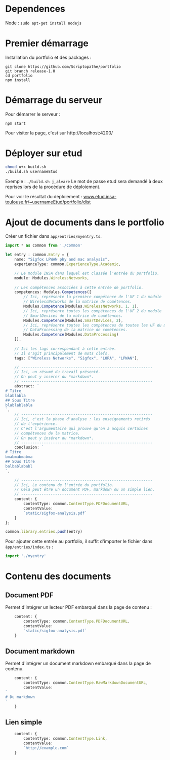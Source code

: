 # Dependences
Node :              ```sudo apt-get install nodejs```

# Premier démarrage
Installation du portfolio et des packages :
```
git clone https://github.com/Scriptopathe/portfolio
git branch release-1.0
cd portfolio
npm install
```

# Démarrage du serveur
Pour démarrer le serveur :
```
npm start
```

Pour visiter la page, c'est sur http://localhost:4200/

# Déployer sur etud

```bash
chmod u+x build.sh 
./build.sh usernameEtud
```

Exemple : ```./build.sh j_alvare```
Le mot de passe etud sera demandé à deux reprises lors de la procédure de déploiement.

Pour voir le résultat du déploiement :
www.etud.insa-toulouse.fr/~usernameEtud/portfolio/dist

# Ajout de documents dans le portfolio
Créer un fichier dans ```app/entries/myentry.ts```.

```typescript
import * as common from './common'

let entry : common.Entry = {
    name: "Sigfox LPWAN phy and mac analysis",
    experienceType: common.ExperienceType.Academic,

    // Le module INSA dans lequel est classée l'entrée du portfolio.
    module: Modules.WirelessNetworks,
    
    // Les compétences associées à cette entrée de portfolio.
    competences: Modules.Competences([
        // Ici, représente la première compétence de l'UF 1 du module
        // WirelessNetworks de la matrice de cométences. 
        Modules.Competence(Modules.WirelessNetworks, 1, 1),
        // Ici, représente toutes les compétences de l'UF 2 du module
        // SmartDevices de la matrice de cométences. 
        Modules.Competence(Modules.SmartDevices, 2),
        // Ici, représente toutes les compétences de toutes les UF du module
        // DataProcessing de la matrice de cométences. 
        Modules.Competence(Modules.DataProcessing)
    ]),
    
    // Ici les tags correspondant à cette entrée.
    // Il s'agit principalement de mots clefs.
    tags: ["Wireless Networks", "Sigfox", "LORA", "LPWAN"],

    // ----------------------------------------------------------
    // Ici, un résumé du travail présenté.
    // On peut y insérer du *markdown*. 
    // ----------------------------------------------------------
    abstract: `
# Titre
blablabla
## Sous Titre
blablablabla
`,
    // ----------------------------------------------------------
    // Ici, c'est la phase d'analyse : les enseignements retirés
    // de l'expérience. 
    // C'est l'argumentaire qui prouve qu'on a acquis certaines 
    // compétences de la matrice.
    // On peut y insérer du *markdown*.
    // ----------------------------------------------------------
    conclusion: `
# Titre
bmabmabmabma
## SOus Titre
balbablababl
`,

    // ----------------------------------------------------------
    // Ici, Le contenu de l'entrée du portfolio. 
    // Cela peut être un document PDF, markdown ou un simple lien.
    // ----------------------------------------------------------
    content: {
        contentType: common.ContentType.PDFDocumentURL,
        contentValue: 
        `static/sigfox-analysis.pdf`
    }
};

common.library.entries.push(entry)
```

Pour ajouter cette entrée au portfolio, il suffit d'importer le fichier 
dans ```àpp/entries/index.ts``` :

```typescript
import './myentry'
```

# Contenu des documents
## Document PDF
Permet d'intégrer un lecteur PDF embarqué dans la page de contenu :
```typescript
    content: {
        contentType: common.ContentType.PDFDocumentURL,
        contentValue: 
        `static/sigfox-analysis.pdf`
    }
```

## Document markdown
Permet d'intégrer un document markdown embarqué dans la page de contenu.

```typescript
    content: {
        contentType: common.ContentType.RawMarkdownDocumentURL,
        contentValue: 
`
# Du markdown 
`
    }
```

## Lien simple
```typescript
    content: {
        contentType: common.ContentType.Link,
        contentValue: 
        `http://example.com`
    }
```